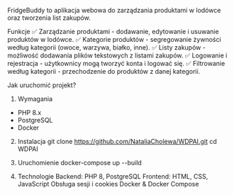 FridgeBuddy to aplikacja webowa do zarządzania produktami w lodówce oraz tworzenia list zakupów.

Funkcje
✅ Zarządzanie produktami - dodawanie, edytowanie i usuwanie produktów w lodówce.
✅ Kategorie produktów - segregowanie żywności według kategorii (owoce, warzywa, białko, inne).
✅ Listy zakupów - możliwość dodawania plików tekstowych z listami zakupów.
✅ Logowanie i rejestracja - użytkownicy mogą tworzyć konta i logować się.
✅ Filtrowanie według kategorii - przechodzenie do produktów z danej kategorii.

Jak uruchomić projekt?
1. Wymagania
- PHP 8.x
- PostgreSQL
- Docker

2. Instalacja
   git clone https://github.com/NataliaCholewa/WDPAI.git
   cd WDPAI

3. Uruchomienie
   docker-compose up --build
4. Technologie
   Backend: PHP 8, PostgreSQL
   Frontend: HTML, CSS, JavaScript
   Obsługa sesji i cookies
   Docker & Docker Compose